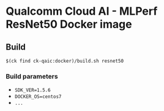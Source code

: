 # Qualcomm Cloud AI - MLPerf ResNet50 Docker image

## Build

```
$(ck find ck-qaic:docker)/build.sh resnet50
```

### Build parameters

- `SDK_VER=1.5.6`
- `DOCKER_OS=centos7`
- `...`
